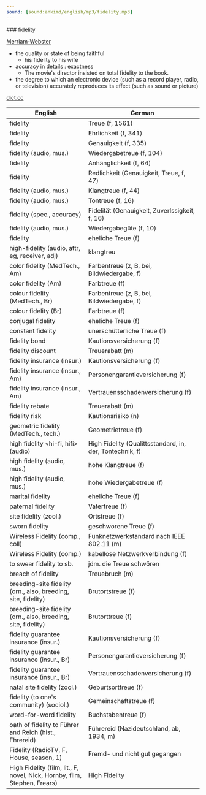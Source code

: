 ```yaml
---
sound: [sound:ankimd/english/mp3/fidelity.mp3]
---
```


\### fidelity

[Merriam-Webster](https://www.merriam-webster.com/dictionary/fidelity)

- the quality or state of being faithful
    - his fidelity to his wife
- accuracy in details : exactness
    - The movie's director insisted on total fidelity to the book.
- the degree to which an electronic device (such as a record player, radio, or television) accurately reproduces its effect (such as sound or picture)

[dict.cc](https://www.dict.cc/fidelity)

| English        | German       |
| -------------- | ------------ |
| fidelity | Treue (f, 1561) |
| fidelity | Ehrlichkeit (f, 341) |
| fidelity | Genauigkeit (f, 335) |
| fidelity (audio, mus.) | Wiedergabetreue (f, 104) |
| fidelity | Anhänglichkeit (f, 64) |
| fidelity | Redlichkeit (Genauigkeit, Treue, f, 47) |
| fidelity (audio, mus.) | Klangtreue (f, 44) |
| fidelity (audio, mus.) | Tontreue (f, 16) |
| fidelity (spec., accuracy) | Fidelität (Genauigkeit, Zuverlssigkeit, f, 16) |
| fidelity (audio, mus.) | Wiedergabegüte (f, 10) |
| fidelity | eheliche Treue (f) |
| high-fidelity (audio, attr, eg, receiver, adj) | klangtreu |
| color fidelity (MedTech., Am) | Farbentreue (z, B, bei, Bildwiedergabe, f) |
| color fidelity (Am) | Farbtreue (f) |
| colour fidelity (MedTech., Br) | Farbentreue (z, B, bei, Bildwiedergabe, f) |
| colour fidelity (Br) | Farbtreue (f) |
| conjugal fidelity | eheliche Treue (f) |
| constant fidelity | unerschütterliche Treue (f) |
| fidelity bond | Kautionsversicherung (f) |
| fidelity discount | Treuerabatt (m) |
| fidelity insurance (insur.) | Kautionsversicherung (f) |
| fidelity insurance (insur., Am) | Personengarantieversicherung (f) |
| fidelity insurance (insur., Am) | Vertrauensschadenversicherung (f) |
| fidelity rebate | Treuerabatt (m) |
| fidelity risk | Kautionsrisiko (n) |
| geometric fidelity (MedTech., tech.) | Geometrietreue (f) |
| high fidelity <hi-fi, hifi> (audio) | High Fidelity <Hi-Fi> (Qualittsstandard, in, der, Tontechnik, f) |
| high fidelity <hi-fi> (audio, mus.) | hohe Klangtreue (f) |
| high fidelity <hi-fi> (audio, mus.) | hohe Wiedergabetreue (f) |
| marital fidelity | eheliche Treue (f) |
| paternal fidelity | Vatertreue (f) |
| site fidelity (zool.) | Ortstreue (f) |
| sworn fidelity | geschworene Treue (f) |
| Wireless Fidelity <WiFi> (comp., coll) | Funknetzwerkstandard nach IEEE 802.11 <WLAN> (m) |
| Wireless Fidelity <Wi-Fi> (comp.) | kabellose Netzwerkverbindung (f) |
| to swear fidelity to sb. | jdm. die Treue schwören |
| breach of fidelity | Treuebruch (m) |
| breeding-site fidelity (orn., also, breeding, site, fidelity) | Brutortstreue (f) |
| breeding-site fidelity (orn., also, breeding, site, fidelity) | Brutorttreue (f) |
| fidelity guarantee insurance (insur.) | Kautionsversicherung (f) |
| fidelity guarantee insurance (insur., Br) | Personengarantieversicherung (f) |
| fidelity guarantee insurance (insur., Br) | Vertrauensschadenversicherung (f) |
| natal site fidelity (zool.) | Geburtsorttreue (f) |
| fidelity (to one's community) (sociol.) | Gemeinschaftstreue (f) |
| word-for-word fidelity | Buchstabentreue (f) |
| oath of fidelity to Führer and Reich (hist., Fhrereid) | Führereid (Nazideutschland, ab, 1934, m) |
| Fidelity (RadioTV, F, House, season, 1) | Fremd- und nicht gut gegangen |
| High Fidelity (film, lit., F, novel, Nick, Hornby, film, Stephen, Frears) | High Fidelity |
